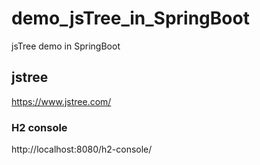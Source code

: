 # demo_jsTree_in_SpringBoot
jsTree demo in SpringBoot

## jstree
https://www.jstree.com/

### H2 console
http://localhost:8080/h2-console/
